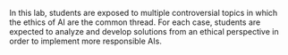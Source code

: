 In this lab, students are exposed to multiple controversial topics in which the ethics of AI are the common thread. For each case, students are expected to analyze and develop solutions from an ethical perspective in order to implement more responsible AIs.
